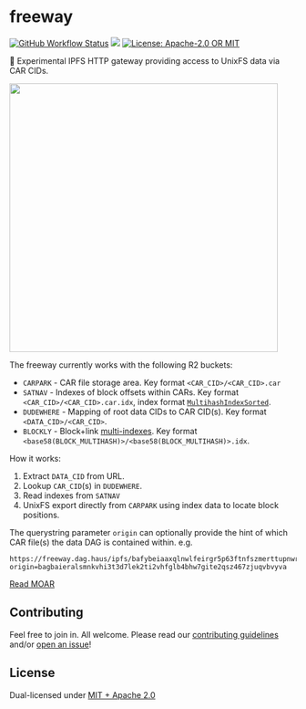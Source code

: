 # freeway

<p>
  <a href="https://github.com/web3-storage/freeway/actions/workflows/release.yml"><img alt="GitHub Workflow Status" src="https://img.shields.io/github/actions/workflow/status/web3-storage/freeway/test.yml?branch=main&style=for-the-badge" /></a>
  <a href="https://discord.com/channels/806902334369824788/864892166470893588"><img src="https://img.shields.io/badge/chat-discord?style=for-the-badge&logo=discord&label=discord&logoColor=ffffff&color=7389D8" /></a>
  <a href="https://github.com/web3-storage/freeway/blob/main/LICENSE.md"><img alt="License: Apache-2.0 OR MIT" src="https://img.shields.io/badge/LICENSE-Apache--2.0%20OR%20MIT-yellow?style=for-the-badge" /></a>
</p>

🧪 Experimental IPFS HTTP gateway providing access to UnixFS data via CAR CIDs.

<img src="https://w3s.link/ipfs/bafybeibbcsx634rh4ignnxwttgj2xbpmc7f42l7zlp2lcuhz2tugjbdaoy/freeway-diagram.png" width="471" />

The freeway currently works with the following R2 buckets:

* `CARPARK` - CAR file storage area. Key format `<CAR_CID>/<CAR_CID>.car`
* `SATNAV` - Indexes of block offsets within CARs. Key format `<CAR_CID>/<CAR_CID>.car.idx`, index format [`MultihashIndexSorted`](https://ipld.io/specs/transport/car/carv2/#format-0x0401-multihashindexsorted).
* `DUDEWHERE` - Mapping of root data CIDs to CAR CID(s). Key format `<DATA_CID>/<CAR_CID>`.
* `BLOCKLY` - Block+link [multi-indexes](https://github.com/web3-storage/specs/blob/73c386b999cf30fb648987ff9dce0516c1d91137/CARv2%20MultiIndex.md). Key format `<base58(BLOCK_MULTIHASH)>/<base58(BLOCK_MULTIHASH)>.idx`.

How it works:

1. Extract `DATA_CID` from URL.
1. Lookup `CAR_CID`(s) in `DUDEWHERE`.
1. Read indexes from `SATNAV`
1. UnixFS export directly from `CARPARK` using index data to locate block positions.

The querystring parameter `origin` can optionally provide the hint of which CAR file(s) the data DAG is contained within. e.g.

```
https://freeway.dag.haus/ipfs/bafybeiaaxqlnwlfeirgr5p63ftnfszmerttupnwrim52h4zv2tfpntbjdy/data.txt?origin=bagbaieralsmnkvhi3t3d7lek2ti2vhfglb4bhw7gite2qsz467zjuqvbvyva
```

[Read MOAR](READMOAR.md)

## Contributing

Feel free to join in. All welcome. Please read our [contributing guidelines](https://github.com/web3-storage/freeway/blob/main/CONTRIBUTING.md) and/or [open an issue](https://github.com/web3-storage/freeway/issues)!

## License

Dual-licensed under [MIT + Apache 2.0](https://github.com/web3-storage/freeway/blob/main/LICENSE.md)

